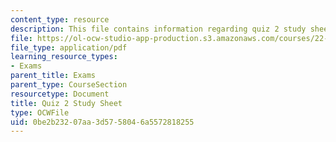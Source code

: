 ```yaml
---
content_type: resource
description: This file contains information regarding quiz 2 study sheet.
file: https://ol-ocw-studio-app-production.s3.amazonaws.com/courses/22-01-introduction-to-nuclear-engineering-and-ionizing-radiation-fall-2016/0be2b23207aa3d5758046a5572818255_MIT22_01F16_Quiz2_Study.pdf
file_type: application/pdf
learning_resource_types:
- Exams
parent_title: Exams
parent_type: CourseSection
resourcetype: Document
title: Quiz 2 Study Sheet
type: OCWFile
uid: 0be2b232-07aa-3d57-5804-6a5572818255
---
```

